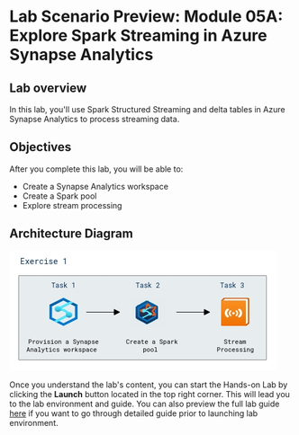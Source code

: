 # Lab Scenario Preview: Module 05A: Explore Spark Streaming in Azure Synapse Analytics

## Lab overview

In this lab, you'll use Spark Structured Streaming and delta tables in Azure Synapse Analytics to process streaming data.

## Objectives

After you complete this lab, you will be able to:

- Create a Synapse Analytics workspace
- Create a Spark pool
- Explore stream processing
    
## Architecture Diagram

![](../images/sc900module5a.png)  

Once you understand the lab's content, you can start the Hands-on Lab by clicking the **Launch** button located in the top right corner. This will lead you to the lab environment and guide. You can also preview the full lab guide [here](https://experience.cloudlabs.ai/#/labguidepreview/044489cf-1270-4df4-b30c-864fc209253d) if you want to go through detailed guide prior to launching lab environment.
